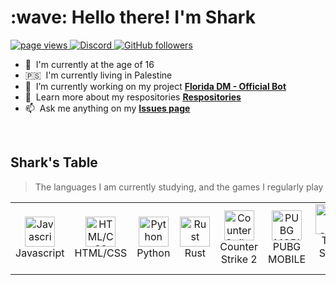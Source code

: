 <h1 align="left" id="macropower-title">:wave: Hello there! I'm Shark</h1>

<p align="left">
  <a href="https://github.com/realsharky/">
    <img src="https://komarev.com/ghpvc/?username=realsharky&logo=view" alt="page views" />
  </a>
  <a href="https://discordapp.com/users/1145353554660446229/">
    <img alt="Discord" src="https://img.shields.io/website?url=https://discordapp.com/users/1145353554660446229/&logo=discord">
  </a>
<!--
  <a href="https://github.com/Shark-8888/">
    <img alt="Website" src="https://img.shields.io/website?url=https%3A%2F%2Fjacobcolvin.com">
  </a>-->
  <a href="https://github.com/realsharky?tab=followers">
    <img alt="GitHub followers" src="https://img.shields.io/github/followers/realsharky?style=flat&logo=github">
  </a>
</p>

- :office: &nbsp;I'm currently at the age of 16
- :palestinian_territories: &nbsp;I'm currently living in Palestine
- :seedling: &nbsp;I’m currently working on my project **[Florida DM - Official Bot](https://github.com/realsharky/florida-dm)**
- :book: &nbsp;Learn more about my respositories **[Respositories](https://github.com/realsharky?tab=repositories)**
- :mailbox: &nbsp;Ask me anything on my **[Issues page](https://github.com/realsharky/realsharky/issues)**

<br>

<h2 align="left" id="shark-table">Shark's Table</h2>

> The languages I am currently studying, and the games I regularly play

<table>
  <tr>
    <td align="center" width="96">
      <a href="#shark-table">
        <img src="https://raw.githubusercontent.com/realdiegopoptart/realdiegopoptart/main/assets/langs/lang-javascript.png" width="48" height="48" alt="Javascript" />
      </a>
      <br>Javascript
    </td>
    <td align="center" width="96">
      <a href="#shark-table">
        <img src="https://raw.githubusercontent.com/realdiegopoptart/realdiegopoptart/main/assets/langs/lang-html.png" width="48" height="48" alt="HTML/CSS" />
      </a>
      <br>HTML/CSS
    </td>
    <td align="center" width="96">
      <a href="#shark-table">
        <img src="https://raw.githubusercontent.com/realdiegopoptart/realdiegopoptart/main/assets/langs/lang-python.png" width="48" height="48" alt="Python" />
      </a>
      <br>Python
    </td>
    <td align="center" width="96">
      <a href="#shark-table">
        <img src="https://files.facepunch.com/lewis/1b2911b1/rust-marque.svg" width="48" height="48" alt="Rust" />
      </a>
      <br>Rust
    </td>
    <td align="center" width="96">
      <a href="#shark-table">
        <img src="https://i.imgur.com/3mQJJA4.png" width="48" height="48" alt="Counter Strike 2" />
      </a>
      <br>Counter Strike 2
    </td>
    <td align="center" width="96">
      <a href="#shark-table">
        <img src="https://play-lh.googleusercontent.com/uqq6a-fHayQxsNQkxB9ZZXag8N7Du5mOEKcScr9yltHqx3RKgCdr9VJHKGO2vY_GUe0=s48-rw" width="48" height="48" alt="PUBG MOBILE" />
      </a>
      <br>PUBG MOBILE
    </td>
    <td align="center" width="96">
      <a href="#shark-table">
        <img src="https://encrypted-tbn0.gstatic.com/images?q=tbn:ANd9GcSdPKBmPOlV-Gx-QOTQh2-EmSJg1qtyOk41pg&usqp=CAU" width="48" height="48" alt="The Sims 4" />
      </a>
      <br>The Sims 4
    </td>
    <td align="center" width="96">
      <a href="#shark-table">
        <img src="https://www.sovahost.net/wp-content/uploads/2020/02/samp-logo-png-6.png" width="48" height="48" alt="SA-MP" />
      </a>
      <br>SA-MP
    </td>
</table>
